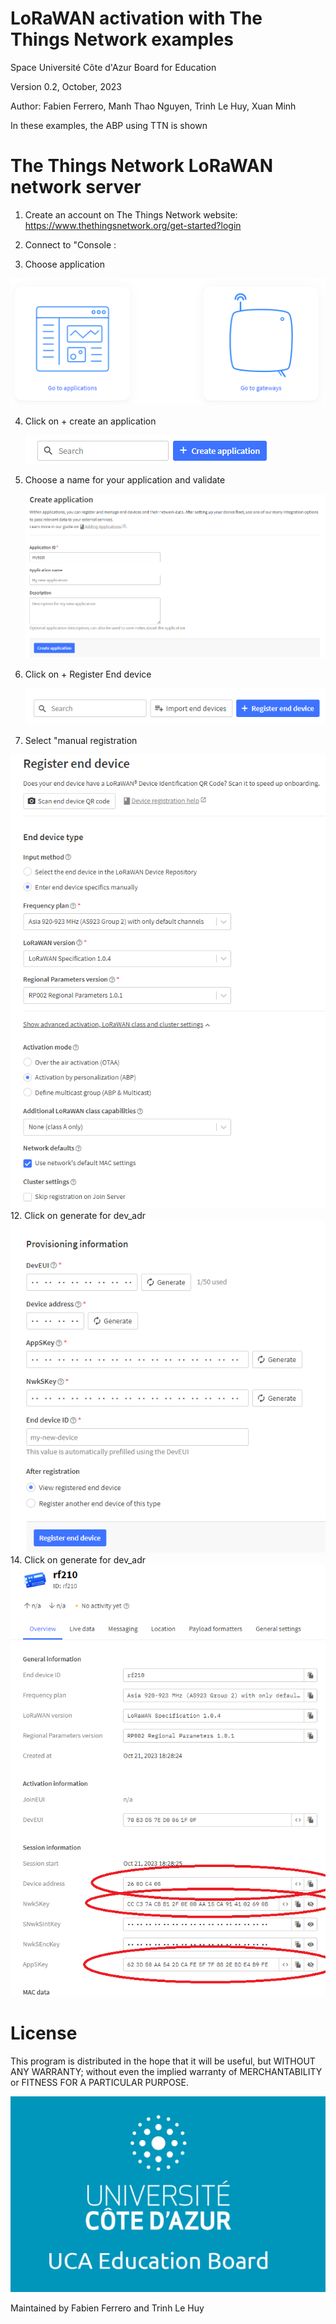 # LoRaWAN activation with The Things Network examples
Space Université Côte d'Azur Board for Education

Version 0.2, October, 2023

Author: Fabien Ferrero, Manh Thao Nguyen, Trinh Le Huy, Xuan Minh

In these examples, the ABP using TTN is shown


# The Things Network LoRaWAN network server

1. Create an account on The Things Network website: https://www.thethingsnetwork.org/get-started?login

 
    
2. Connect to "Console :

3. Choose application

  <img src="../Document/pic/app_gw.png">

4. Click on + create an application
   
   <img src="../Document/pic/application.png">

6. Choose a name for your application and validate
   
   <img src="../Document/pic/create_app.png">
8. Click on + Register End device
   
   <img src="../Document/pic/register_ED.png">
10. Select "manual registration
    
   <img src="../Document/pic/register.png">
12. Click on generate for dev_adr
    
   <img src="../Document/pic/cred.png">
14. Click on generate for dev_adr
    
   <img src="../Document/pic/cred2.png">



# License

This program is distributed in the hope that it will be useful, but WITHOUT ANY WARRANTY; without even the implied warranty of MERCHANTABILITY or FITNESS FOR A PARTICULAR PURPOSE.

<img src="https://github.com/FabienFerrero/UCA21/blob/main/Doc/Pictures/UCA_logo.png">

Maintained by Fabien Ferrero and Trinh Le Huy
